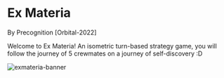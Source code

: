 # Ex Materia
By Precognition [Orbital-2022]

Welcome to Ex Materia! An isometric turn-based strategy game, you will follow the journey of 5 crewmates on a journey of self-discovery :D


![exmateria-banner](https://user-images.githubusercontent.com/15359033/185596436-213f0479-64e8-49ba-a871-781003a7ab45.jpg)
